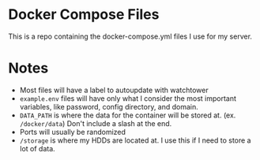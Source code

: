 # Docker Compose Files
This is a repo containing the docker-compose.yml files I use for my server.

# Notes  

- Most files will have a label to autoupdate with watchtower
- `example.env` files will have only what I consider the most important variables, like password, config directory, and domain.
- `DATA_PATH` is where the data for the container will be stored at. (ex. `/docker/data`) Don't include a slash at the end.
- Ports will usually be randomized
- `/storage` is where my HDDs are located at. I use this if I need to store a lot of data.
